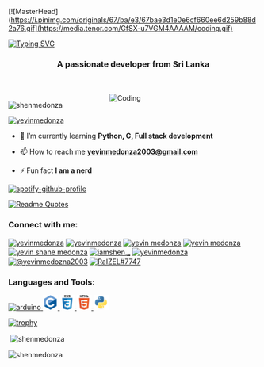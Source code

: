 [![MasterHead](https://i.pinimg.com/originals/67/ba/e3/67bae3d1e0e6cf660ee6d259b88d2a76.gif](https://media.tenor.com/GfSX-u7VGM4AAAAM/coding.gif)

[![Typing SVG](https://readme-typing-svg.demolab.com?vcenter=true&font=Fira+Code&size=45&pause=1000&color=ACF71A&width=570&height=200&lines=HI!+I'm+Yevin+Medonza)](https://git.io/typing-svg)
<h3 align="center">A passionate developer from Sri Lanka</h3><br><br>
<img align="right" alt="Coding" width="300" src="https://i.pinimg.com/originals/9e/28/f6/9e28f6a8caf98f24f5b14ad0ec4d03bf.gif">

<p align="left"> <img src="https://komarev.com/ghpvc/?username=shenmedonza&label=Profile%20views&color=0e75b6&style=flat" alt="shenmedonza" /> </p>

<p align="left"> <a href="https://twitter.com/yevinmedonza" target="blank"><img src="https://img.shields.io/twitter/follow/yevinmedonza?logo=twitter&style=for-the-badge" alt="yevinmedonza" /></a> </p>

- 🌱 I’m currently learning **Python, C, Full stack development**

- 📫 How to reach me **yevinmedonza2003@gmail.com**

- ⚡ Fun fact **I am a nerd**

[![spotify-github-profile](https://spotify-github-profile.vercel.app/api/view?uid=312pvvm2cghozc4tfsaiz4ebkxe4&cover_image=true&theme=natemoo-re&show_offline=false&bar_color=53b14f&bar_color_cover=false)](https://github.com/kittinan/spotify-github-profile)

[![Readme Quotes](https://quotes-github-readme.vercel.app/api?type=horizontal&theme=dark)](https://github.com/piyushsuthar/github-readme-quotes)



<h3 align="left">Connect with me:</h3>
<p align="left">
<a href="https://dev.to/yevinmedonza" target="blank"><img align="center" src="https://raw.githubusercontent.com/rahuldkjain/github-profile-readme-generator/master/src/images/icons/Social/devto.svg" alt="yevinmedonza" height="20" width="30" /></a>
<a href="https://twitter.com/yevinmedonza" target="blank"><img align="center" src="https://raw.githubusercontent.com/rahuldkjain/github-profile-readme-generator/master/src/images/icons/Social/twitter.svg" alt="yevinmedonza" height="20" width="30" /></a>
<a href="https://linkedin.com/in/yevin medonza" target="blank"><img align="center" src="https://raw.githubusercontent.com/rahuldkjain/github-profile-readme-generator/master/src/images/icons/Social/linked-in-alt.svg" alt="yevin medonza" height="20" width="30" /></a>
<a href="https://stackoverflow.com/users/yevin medonza" target="blank"><img align="center" src="https://raw.githubusercontent.com/rahuldkjain/github-profile-readme-generator/master/src/images/icons/Social/stack-overflow.svg" alt="yevin medonza" height="20" width="30" /></a>
<a href="https://fb.com/yevin shane medonza" target="blank"><img align="center" src="https://raw.githubusercontent.com/rahuldkjain/github-profile-readme-generator/master/src/images/icons/Social/facebook.svg" alt="yevin shane medonza" height="20" width="30" /></a>
<a href="https://instagram.com/iamshen._" target="blank"><img align="center" src="https://raw.githubusercontent.com/rahuldkjain/github-profile-readme-generator/master/src/images/icons/Social/instagram.svg" alt="iamshen._" height="20" width="30" /></a>
<a href="https://dribbble.com/yevinmedonza" target="blank"><img align="center" src="https://raw.githubusercontent.com/rahuldkjain/github-profile-readme-generator/master/src/images/icons/Social/dribbble.svg" alt="yevinmedonza" height="20" width="30" /></a>
<a href="https://medium.com/@yevinmedozna2003" target="blank"><img align="center" src="https://raw.githubusercontent.com/rahuldkjain/github-profile-readme-generator/master/src/images/icons/Social/medium.svg" alt="@yevinmedozna2003" height="20" width="30" /></a>
<a href="https://discord.gg/RaIZEL#7747" target="blank"><img align="center" src="https://raw.githubusercontent.com/rahuldkjain/github-profile-readme-generator/master/src/images/icons/Social/discord.svg" alt="RaIZEL#7747" height="20" width="30" /></a>
</p>


<h3 align="left">Languages and Tools:</h3>
<p align="left"> <a href="https://www.arduino.cc/" target="_blank" rel="noreferrer"> <img src="https://cdn.worldvectorlogo.com/logos/arduino-1.svg" alt="arduino" width="30" height="30"/> </a> <a href="https://www.cprogramming.com/" target="_blank" rel="noreferrer"> <img src="https://raw.githubusercontent.com/devicons/devicon/master/icons/c/c-original.svg" alt="c" width="30" height="30"/> </a> <a href="https://www.w3schools.com/css/" target="_blank" rel="noreferrer"> <img src="https://raw.githubusercontent.com/devicons/devicon/master/icons/css3/css3-original-wordmark.svg" alt="css3" width="30" height="30"/> </a> <a href="https://www.w3.org/html/" target="_blank" rel="noreferrer"> <img src="https://raw.githubusercontent.com/devicons/devicon/master/icons/html5/html5-original-wordmark.svg" alt="html5" width="30" height="30"/> </a> <a href="https://www.python.org" target="_blank" rel="noreferrer"> <img src="https://raw.githubusercontent.com/devicons/devicon/master/icons/python/python-original.svg" alt="python" width="30" height="30"/> </a> </p>

[![trophy](https://github-profile-trophy.vercel.app/?username=ShenMedonza&theme=onedark)](https://github.com/ryo-ma/github-profile-trophy)



<p>&nbsp;<img align="center" src="https://github-readme-stats.vercel.app/api?username=shenmedonza&show_icons=true&locale=en" alt="shenmedonza" /></p>

<p><img align="center" src="https://github-readme-streak-stats.herokuapp.com/?user=shenmedonza&" alt="shenmedonza" /></p>
